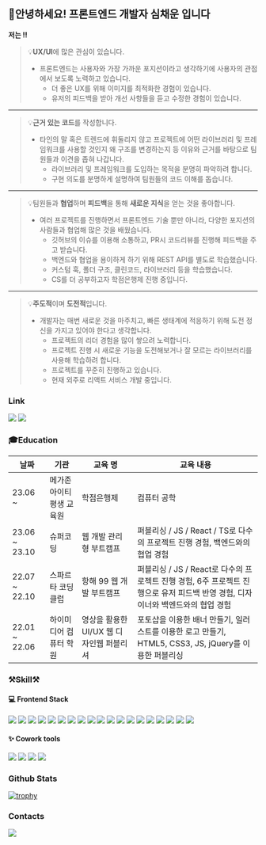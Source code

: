 ## 🤗안녕하세요! 프론트엔드 개발자 심채운 입니다

**저는 !!**

> 💡**UX/UI**에 많은 관심이 있습니다.
>
> - 프론트엔드는 사용자와 가장 가까운 포지션이라고 생각하기에 사용자의 관점에서 보도록 노력하고 있습니다.<br>
>   - 더 좋은 UX를 위해 이미지를 최적화한 경험이 있습니다.<br>
>   - 유저의 피드백을 받아 개선 사항들을 듣고 수정한 경험이 있습니다.

---

> 💡**근거 있는 코드**를 작성합니다.
>
> - 타인의 말 혹은 트렌드에 휘둘리지 않고 프로젝트에 어떤 라이브러리 및 프레임워크를 사용할 것인지 왜 구조를 변경하는지 등 이유와 근거를 바탕으로 팀원들과 이견을 좁혀 나갑니다.<br>
>   - 라이브러리 및 프레임워크를 도입하는 목적을 분명히 파악하려 합니다.<br>
>   - 구현 의도를 분명하게 설명하여 팀원들의 코드 이해를 돕습니다.

---

> 💡팀원들과 **협업**하며 **피드백**을 통해 **새로운 지식**을 얻는 것을 좋아합니다.
>
> - 여러 프로젝트를 진행하면서 프론트엔드 기술 뿐만 아니라, 다양한 포지션의 사람들과 협업해 많은 것을 배웠습니다.<br>
>   - 깃허브의 이슈를 이용해 소통하고, PR시 코드리뷰를 진행해 피드백을 주고 받습니다.<br>
>   - 백엔드와 협업을 용이하게 하기 위해 REST API를 별도로 학습했습니다.<br>
>   - 커스텀 훅, 폴더 구조, 클린코드, 라이브러리 등을 학습했습니다.<br>
>   - CS를 더 공부하고자 학점은행제 진행 중입니다.

---

> 💡**주도적**이며 **도전적**입니다.
>
> - 개발자는 매번 새로운 것을 마주치고, 빠른 생태계에 적응하기 위해 도전 정신을 가지고 있어야 한다고 생각합니다.<br>
>   - 프로젝트의 리더 경험을 많이 쌓으려 노력합니다.<br>
>   - 프로젝트 진행 시 새로운 기능을 도전해보거나 잘 모르는 라이브러리를 사용해 학습하려 합니다.<br>
>   - 프로젝트를 꾸준히 진행하고 있습니다. <br>
>   - 현재 외주로 리액트 서비스 개발 중입니다.

### Link

<p>
<a href="https://www.notion.so/e2260589a40942ccbf4909f80c846f69?pvs=4"><img src="https://img.shields.io/badge/포트폴리오-000000?style=flat-square&logo=Notion&logoColor=white"></a>
  <a href="https://velog.io/@scw0604"><img src="https://img.shields.io/badge/velog-20C997?style=flat-square&logo=velog&logoColor=white"></a>
</p>

### 🎓Education

| 날짜          | 기관                      | 교육 명                                  | 교육 내용                                                                                                                       |
| ------------- | ------------------------- | ---------------------------------------- | ------------------------------------------------------------------------------------------------------------------------------- |
| 23.06 ~       | 메가존 아이티 평생 교육원 | 학점은행제                               | 컴퓨터 공학                                                                                                                     |
| 23.06 ~ 23.10 | 슈퍼코딩                  | 웹 개발 관리형 부트캠프                  | 퍼블리싱 / JS / React / TS로 다수의 프로젝트 진행 경험, 백엔드와의 협업 경험                                                    |
| 22.07 ~ 22.10 | 스파르타 코딩 클럽        | 항해 99 웹 개발 부트캠프                 | 퍼블리싱 / JS / React로 다수의 프로젝트 진행 경험, 6주 프로젝트 진행으로 유저 피드백 반영 경험, 디자이너와 백엔드와의 협업 경험 |
| 22.01 ~ 22.06 | 하이미디어 컴퓨터 학원    | 영상을 활용한 UI/UX 웹 디자인웹 퍼블리셔 | 포토샵을 이용한 배너 만들기, 일러스트를 이용한 로고 만들기, HTML5, CSS3, JS, jQuery를 이용한 퍼블리싱                           |

<h3>⚒️Skill⚒️</h3>
<h4>💻 Frontend Stack</h4>
<p>
<img src="https://img.shields.io/badge/HTML5-E34F26?style=flat-square&logo=HTML5&logoColor=white">
<img src="https://img.shields.io/badge/CSS3-1572B6?style=flat-square&logo=HTML5&logoColor=white">
  <img src="https://img.shields.io/badge/JavaScript-F7DF1E?style=flat-square&logo=JavaScript&logoColor=black">
  <img src="https://img.shields.io/badge/TypeScript-3178C6?style=flat-square&logo=TypeScript&logoColor=black">
  <img src="https://img.shields.io/badge/React-61DAFB?style=flat-square&logo=React&logoColor=black">
  <img src="https://img.shields.io/badge/Next-000000?style=flat-square&logo=Next.js&logoColor=white">
  <img src="https://img.shields.io/badge/Redux-764ABC?style=flat-square&logo=Redux&logoColor=white">
  <img src="https://img.shields.io/badge/recoil-3578E5?style=flat-square&logo=recoil&logoColor=white">
  <img src="https://img.shields.io/badge/React Query-FF4154?style=flat-square&logo=React Query&logoColor=white">
  <img src="https://img.shields.io/badge/Axios-5A29E4?style=flat-square&logo=Axios&logoColor=white">
  <img src="https://img.shields.io/badge/React Router-CA4245?style=flat-square&logo=React Router&logoColor=white">
  <img src="https://img.shields.io/badge/Vite-646CFF?style=for-the-badge&logo=Vite&logoColor=white"> 
  <img src="https://img.shields.io/badge/Firebase-0068FF?style=for-the-badge&logo=Firebase&logoColor=#FFCA28">
  <img src="https://img.shields.io/badge/styled_components-DB7093?style=flat-square&logo=styled-components&logoColor=white">
   <img src="https://img.shields.io/badge/Amazon S3-569A31?style=flat-square&logo=Amazon S3&logoColor=white">
  <img src="https://img.shields.io/badge/Amazon CloudFront-E05243?style=flat-square">
  <img src="https://img.shields.io/badge/Amazon Route 53-F68536?style=flat-square">
  <img src="https://img.shields.io/badge/GitHub Actions-2088FF?style=flat-square&logo=GitHub Actions&logoColor=white">
  <img src="https://img.shields.io/badge/Vercel-000000?style=flat-square&logo=Vercel&logoColor=white">
</p>

<h4>✨ Cowork tools</h4>
<p>
  <img src="https://img.shields.io/badge/Notion-000000?style=flat-square&logo=Notion&logoColor=white">
  <img src="https://img.shields.io/badge/Slack-4A154B?style=flat-square&logo=Slack&logoColor=white">
   <img src="https://img.shields.io/badge/Figma-F24E1E?style=flat-square&logo=Figma&logoColor=white">
    <img src="https://img.shields.io/badge/GitHub-000000?style=flat-square&logo=Github&logoColor=white">
</p>

<h3>Github Stats</h3>

[![trophy](https://github-profile-trophy.vercel.app/?username=Sim0321&margin-w=15&margin-h=15&theme=onedark)](https://github.com/ryo-ma/github-profile-trophy)

<h3>Contacts</h3>
<div>
  <a href="mailto:dev.0doogadooga@gmail.com"><img src="https://img.shields.io/badge/dev.0doogadooga@gmail.com-EA4335?style=flat-square&logo=Gmail&logoColor=white"></a>
  
</div>

<!-- ![SimChaeWoon's GitHub stats](https://github-readme-stats.vercel.app/api?username=Sim0321&show_icons=true&theme=radical) -->
